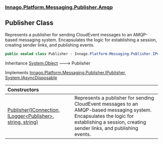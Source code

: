### [Innago\.Platform\.Messaging\.Publisher\.Amqp](../index.md 'Innago\.Platform\.Messaging\.Publisher\.Amqp')

## Publisher Class

Represents a publisher for sending CloudEvent messages to an AMQP\-based messaging system\.
Encapsulates the logic for establishing a session, creating sender links, and publishing events\.

```csharp
public sealed class Publisher : Innago.Platform.Messaging.Publisher.IPublisher, System.IAsyncDisposable
```

Inheritance [System\.Object](https://learn.microsoft.com/en-us/dotnet/api/system.object 'System\.Object') &#129106; Publisher

Implements [Innago\.Platform\.Messaging\.Publisher\.IPublisher](https://learn.microsoft.com/en-us/dotnet/api/innago.platform.messaging.publisher.ipublisher 'Innago\.Platform\.Messaging\.Publisher\.IPublisher'), [System\.IAsyncDisposable](https://learn.microsoft.com/en-us/dotnet/api/system.iasyncdisposable 'System\.IAsyncDisposable')

| Constructors | |
| :--- | :--- |
| [Publisher\(IConnection, ILogger&lt;Publisher&gt;, string, string\)](Publisher(IConnection,ILogger_Publisher_,string,string).md 'Innago\.Platform\.Messaging\.Publisher\.Amqp\.Publisher\.Publisher\(Amqp\.IConnection, Microsoft\.Extensions\.Logging\.ILogger\<Innago\.Platform\.Messaging\.Publisher\.Amqp\.Publisher\>, string, string\)') | Represents a publisher for sending CloudEvent messages to an AMQP\-based messaging system\. Encapsulates the logic for establishing a session, creating sender links, and publishing events\. |
